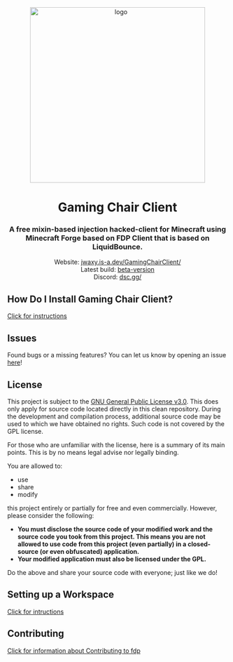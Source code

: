 <div align="center">
<img src="https://i.ibb.co/JxVwKFZ/icon.png" alt="logo" width="400" height="400">
<h1>Gaming Chair Client</h1>
<h3>A free mixin-based injection hacked-client for Minecraft using Minecraft Forge based on FDP Client that is based on LiquidBounce.</h3>
Website: <a href="https://jwaxy.is-a.dev/GamingChairClient">jwaxy.is-a.dev/GamingChairClient/</a><br>
Latest build: <a href="https://nightly.link/jwaxy/GamingChairClient/workflows/build/main/GamingChairClient.zip">beta-version</a><br>
Discord: <a href="https://dsc.gg">dsc.gg/</a><br>
</div>

## How Do I Install Gaming Chair Client?
[Click for instructions](docs/INSTALLING.md)

## Issues
Found bugs or a missing features? You can let us know by opening an issue [here](https://github.com/jwaxy/GamingChairClient/issues)!

## License
This project is subject to the [GNU General Public License v3.0](LICENSE). This does only apply for source code located directly in this clean repository. During the development and compilation process, additional source code may be used to which we have obtained no rights. Such code is not covered by the GPL license.

For those who are unfamiliar with the license, here is a summary of its main points. This is by no means legal advise nor legally binding.

You are allowed to:
- use
- share
- modify

this project entirely or partially for free and even commercially. However, please consider the following:

- **You must disclose the source code of your modified work and the source code you took from this project. This means you are not allowed to use code from this project (even partially) in a closed-source (or even obfuscated) application.**
- **Your modified application must also be licensed under the GPL.**

Do the above and share your source code with everyone; just like we do!

## Setting up a Workspace
[Click for intructions](docs/WORKSPACE.md)

## Contributing
[Click for information about Contributing to fdp](docs/NOTECONTRUBTIONS.md)

